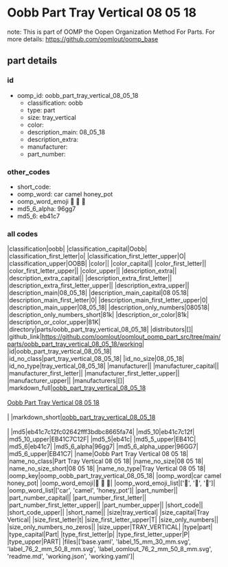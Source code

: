 # Oobb Part Tray Vertical 08 05 18  

note: This is part of OOMP the Oopen Organization Method For Parts. For more details: https://github.com/oomlout/oomp_base

##  part details





### id
* oomp_id: oobb_part_tray_vertical_08_05_18
  * classification: oobb
  * type: part
  * size: tray_vertical
  * color: 
  * description_main: 08_05_18
  * description_extra: 
  * manufacturer: 
  * part_number: 

### other_codes
* short_code: 
* oomp_word: car camel honey_pot
* oomp_word_emoji :car: :camel: :honey_pot:
* md5_6_alpha: 96gg7
* md5_6: eb41c7

### all codes 
|classification|oobb|
|classification_capital|Oobb|
|classification_first_letter|o|
|classification_first_letter_upper|O|
|classification_upper|OOBB|
|color||
|color_capital||
|color_first_letter||
|color_first_letter_upper||
|color_upper||
|description_extra||
|description_extra_capital||
|description_extra_first_letter||
|description_extra_first_letter_upper||
|description_extra_upper||
|description_main|08_05_18|
|description_main_capital|08 05.18|
|description_main_first_letter|0|
|description_main_first_letter_upper|0|
|description_main_upper|08_05_18|
|description_only_numbers|080518|
|description_only_numbers_short|81k|
|description_or_color|81k|
|description_or_color_upper|81K|
|directory|parts/oobb_part_tray_vertical_08_05_18|
|distributors|[]|
|github_link|https://github.com/oomlout/oomlout_oomp_part_src/tree/main/parts/oobb_part_tray_vertical_08_05_18/working|
|id|oobb_part_tray_vertical_08_05_18|
|id_no_class|part_tray_vertical_08_05_18|
|id_no_size|08_05_18|
|id_no_type|tray_vertical_08_05_18|
|manufacturer||
|manufacturer_capital||
|manufacturer_first_letter||
|manufacturer_first_letter_upper||
|manufacturer_upper||
|manufacturers|[]|
|markdown_full|[oobb_part_tray_vertical_08_05_18](https://github.com/oomlout/oomlout_oomp_part_src/tree/main/parts/oobb_part_tray_vertical_08_05_18/working)<br>[](https://github.com/oomlout/oomlout_oomp_part_src/tree/main/parts/oobb_part_tray_vertical_08_05_18/working)<br>[Oobb Part Tray Vertical 08 05 18](https://github.com/oomlout/oomlout_oomp_part_src/tree/main/parts/oobb_part_tray_vertical_08_05_18/working)<br><br>|
|markdown_short|[oobb_part_tray_vertical_08_05_18](https://github.com/oomlout/oomlout_oomp_part_src/tree/main/parts/oobb_part_tray_vertical_08_05_18/working)<br><br>|
|md5|eb41c7c12fc02642fff3bdbc8665fa74|
|md5_10|eb41c7c12f|
|md5_10_upper|EB41C7C12F|
|md5_5|eb41c|
|md5_5_upper|EB41C|
|md5_6|eb41c7|
|md5_6_alpha|96gg7|
|md5_6_alpha_upper|96GG7|
|md5_6_upper|EB41C7|
|name|Oobb Part Tray Vertical 08 05 18|
|name_no_class|Part Tray Vertical 08 05 18|
|name_no_size|08 05 18|
|name_no_size_short|08 05 18|
|name_no_type|Tray Vertical 08 05 18|
|oomp_key|oomp_oobb_part_tray_vertical_08_05_18|
|oomp_word|car camel honey_pot|
|oomp_word_emoji|:car: :camel: :honey_pot:|
|oomp_word_emoji_list|[':car:', ':camel:', ':honey_pot:']|
|oomp_word_list|['car', 'camel', 'honey_pot']|
|part_number||
|part_number_capital||
|part_number_first_letter||
|part_number_first_letter_upper||
|part_number_upper||
|short_code||
|short_code_upper||
|short_name||
|size|tray_vertical|
|size_capital|Tray Vertical|
|size_first_letter|t|
|size_first_letter_upper|T|
|size_only_numbers||
|size_only_numbers_no_zeros||
|size_upper|TRAY_VERTICAL|
|type|part|
|type_capital|Part|
|type_first_letter|p|
|type_first_letter_upper|P|
|type_upper|PART|
|files|['base.yaml', 'label_15_mm_30_mm.svg', 'label_76_2_mm_50_8_mm.svg', 'label_oomlout_76_2_mm_50_8_mm.svg', 'readme.md', 'working.json', 'working.yaml']|
